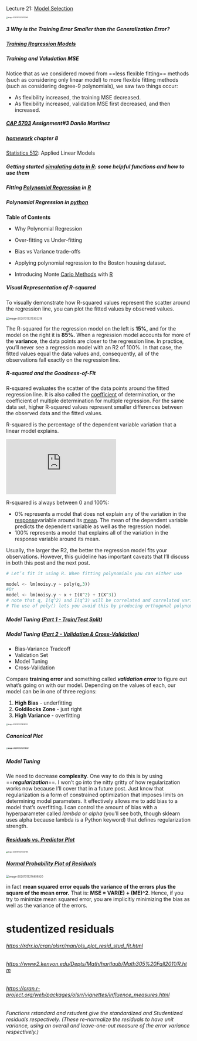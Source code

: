 Lecture 21: [Model Selection](http://www.stat.cmu.edu/~larry/=stat401/lecture-21.pdf)

<img src="${image}.assets/image-20201013203612945.png" alt="image-20201013203612945" style="zoom:30%;" />

##### 3 Why is the Training Error Smaller than the Generalization Error?



##### [Training Regression Models](http://rstudio-pubs-static.s3.amazonaws.com/523564_861fa219cc944816acd5584b02a9e18e.html)

##### **Training and Valudation MSE**

Notice that as we considered moved from ==less flexible fitting== methods (such as considering only linear model) to more flexible fitting methods (such as considering degree-9 polynomials), we saw two things occur:

- As flexibility increased, the training MSE decreased.
- As flexibility increased, validation MSE first decreased, and then increased.

##### [CAP 5703](https://rstudio-pubs-static.s3.amazonaws.com/384357_6b71ee9df6214ed5bf76f8de9ef5aba3.html) Assignment#3 Danilo Martinez

##### [homework](https://rpubs.com/liudennis/stat5720-chpt8) chapter 8

[Statistics 512](https://www.stat.purdue.edu/~snandy/stat512/topic5.pdf): Applied Linear Models

##### Getting started [simulating data in R](https://aosmith.rbind.io/2018/08/29/getting-started-simulating-data/): some helpful functions and how to use them

##### Fitting [Polynomial Regression](https://www.r-bloggers.com/2015/09/fitting-polynomial-regression-in-r/) in [R](https://datascienceplus.com/fitting-polynomial-regression-r/)

##### Polynomial Regression in [python](https://towardsdatascience.com/polynomial-regression-bbe8b9d97491)

**Table of Contents**

- Why Polynomial Regression
- Over-fitting vs Under-fitting
- Bias vs Variance trade-offs
- Applying polynomial regression to the Boston housing dataset.

- Introducing Monte [Carlo Methods](http://inst-mat.utalca.cl/jornadasbioestadistica2011/doc/CursoCasella/%20UseR-SC-10-B-Part1.pdf) with [R](https://homerhanumat.github.io/r-notes/monte-carlo-simulation.html)

##### Visual Representation of R-squared

To visually demonstrate how R-squared values represent the scatter around the regression line, you can plot the fitted values by observed values.

<img src="${image}.assets/image-20201013215302218.png" alt="image-20201013215302218" style="zoom:50%;" />

The R-squared for the regression model on the left is **15%,** and for the model on the right it is **85%.** When a regression model accounts for more of the **variance**, the data points are closer to the regression line. In practice, you’ll never see a regression model with an R2 of 100%. In that case, the fitted values equal the data values and, consequently, all of the observations fall exactly on the regression line.

##### R-squared and the Goodness-of-Fit

R-squared evaluates the scatter of the data points around the fitted regression line. It is also called the [coefficient](https://statisticsbyjim.com/glossary/regression-coefficient/) of determination, or the coefficient of multiple determination for multiple regression. For the same data set, higher R-squared values represent smaller differences between the observed data and the fitted values.

R-squared is the percentage of the dependent variable variation that a linear model explains.

![{\displaystyle R^2 = \frac {\text{Variance explained by the model}}{\text{Total variance}}}](https://s0.wp.com/latex.php?latex=%7B%5Cdisplaystyle+R%5E2+%3D+%5Cfrac+%7B%5Ctext%7BVariance+explained+by+the+model%7D%7D%7B%5Ctext%7BTotal+variance%7D%7D%7D&bg=ffffff&fg=000&s=0)

R-squared is always between 0 and 100%:

- 0% represents a model that does not explain any of the variation in the [response](https://statisticsbyjim.com/glossary/response-variables/)variable around its [mean](https://statisticsbyjim.com/glossary/mean/). The mean of the dependent variable predicts the dependent variable as well as the regression model.
- 100% represents a model that explains all of the variation in the response variable around its mean.

Usually, the larger the R2, the better the regression model fits your observations. However, this guideline has important caveats that I’ll discuss in both this post and the next post.

```python
# Let’s fit it using R. When fitting polynomials you can either use

model <- lm(noisy.y ~ poly(q,3))
#Or
model <- lm(noisy.y ~ x + I(X^2) + I(X^3))
# note that q, I(q^2) and I(q^3) will be correlated and correlated variables can cause problems. 
# The use of poly() lets you avoid this by producing orthogonal polynomials, therefore I’m going to use the first option.
```

##### Model Tuning ([Part 1 - Train/Test Split](https://dziganto.github.io/data%20science/machine%20learning/model%20tuning/python/Model-Tuning-Train-Test-Split/))

##### Model Tuning ([Part 2 - Validation & Cross-Validation](https://dziganto.github.io/cross-validation/data%20science/machine%20learning/model%20tuning/python/Model-Tuning-with-Validation-and-Cross-Validation/))

- Bias-Variance Tradeoff
- Validation Set
- Model Tuning
- Cross-Validation

Compare **training error** and something called ***validation error*** to figure out what’s going on with our model. Depending on the values of each, our model can be in one of three regions:

1) **High Bias** - underfitting
2) **Goldilocks Zone** - just right
3) **High Variance** - overfitting

<img src="${image}.assets/image-20201013211859025.png" alt="image-20201013211859025" style="zoom:30%;" />

##### Canonical Plot

##### <img src="${image}.assets/image-20201013212131692.png" alt="image-20201013212131692" style="zoom:30%;" />

##### Model Tuning

We need to decrease **complexity**. One way to do this is by using ==***regularization***==. I won’t go into the nitty gritty of how regularization works now because I’ll cover that in a future post. Just know that regularization is a form of constrained optimization that imposes limits on determining model parameters. It effectively allows me to add bias to a model that’s overfitting. I can control the amount of bias with a hyperparameter called *lambda* or *alpha* (you’ll see both, though sklearn uses alpha because lambda is a Python keyword) that defines regularization strength.



##### [Residuals vs. Predictor Plot](https://online.stat.psu.edu/stat501/lesson/4/4.3)

<img src="${image}.assets/image-20201013214333485.png" alt="image-20201013214333485" style="zoom:30%;" />

##### [Normal Probability Plot of Residuals](https://online.stat.psu.edu/stat501/lesson/4/4.6)

<img src="${image}.assets/image-20201013214409320.png" alt="image-20201013214409320" style="zoom:50%;" />

in fact **mean squared error equals the variance of the errors plus the square of the mean error.** That is: **MSE = VAR(E) + (ME)^2**. Hence, if you try to minimize mean squared error, you are implicitly minimizing the bias as well as the variance of the errors.



# studentized residuals

###### https://rdrr.io/cran/olsrr/man/ols_plot_resid_stud_fit.html
###### https://www2.kenyon.edu/Depts/Math/hartlaub/Math305%20Fall2011/R.htm
###### https://cran.r-project.org/web/packages/olsrr/vignettes/influence_measures.html
###### Functions rstandard and rstudent give the standardized and Studentized residuals respectively. (These re-normalize the residuals to have unit variance, using an overall and leave-one-out measure of the error variance respectively.)